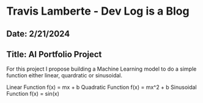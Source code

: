 # Travis Lamberte - Dev Log is a Blog

## Date: 2/21/2024

## Title: AI Portfolio Project

For this project I propose building a Machine Learning model to do a simple function either linear, quardratic or sinusoidal.

Linear Function f(x) = mx + b
Quadratic Function f(x) = mx^2 + b
Sinusoidal Function f(x) = sin(x)

